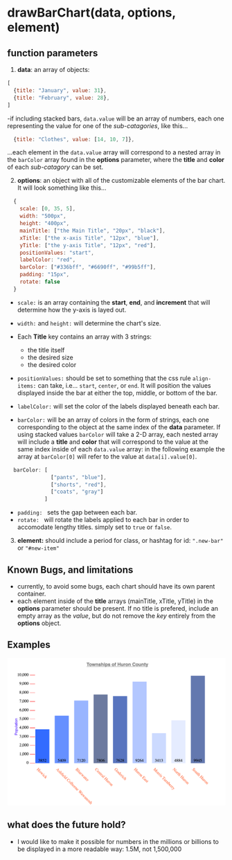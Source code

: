 # drawBarChart(data, options, element) 

## function parameters

1. **data**: an array of objects:

  ```javascript
  [
    {title: "January", value: 31},
    {title: "February", value: 28},
  ]
  ```

  -if including stacked bars, `data.value` will be an array of numbers, each one representing the value
  for one of the *sub-catagories*, like this...

  ```javascript
    {title: "Clothes", value: [14, 10, 7]},
  ```
  ...each element in the `data.value` array will correspond to a nested array in the `barColor` array found in the **options** parameter, where the **title** and **color** of each *sub-catagory* can be set.
  
2. **options**: an object with all of the customizable elements of the bar chart. It will look something like this...

```javascript
  {
    scale: [0, 35, 5],
    width: "500px",
    height: "400px",
    mainTitle: ["the Main Title", "20px", "black"],
    xTitle: ["the x-axis Title", "12px", "blue"],
    yTitle: ["the y-axis Title", "12px", "red"],
    positionValues: "start",
    labelColor: "red",
    barColor: ["#336bff", "#6690ff", "#99b5ff"],
    padding: "15px",
    rotate: false
  }
```
  * `scale:` is an array containing the **start**, **end**, and **increment** that will determine how the y-axis is layed out.
  * `width:` and `height:` will determine the chart's size.
  * Each **Title** key contains an array with 3 strings: 
    - the title itself
    - the desired size
    - the desired color

  * `positionValues:` should be set to something that the css rule `align-items:` can take, i.e... `start`, `center`, or `end`. It will position the values displayed inside the bar at either the top, middle, or bottom of the bar.
  * `labelColor:` will set the color of the labels displayed beneath each bar.
  * `barColor:` will be an array of colors in the form of strings, each one corresponding to the object at the same index of the **data** parameter. If using stacked values `barColor` will take a 2-D array, each nested array will include a **title** and **color** that will correspond to the value at the same index inside of each `data.value` array: in the following example the array at `barColor[0]` will refer to the value at `data[i].value[0]`.
  ```javascript
    barColor: [
                ["pants", "blue"],
                ["shorts", "red"],
                ["coats", "gray"]                        
              ]
  ```
  * `padding: ` sets the gap between each bar.
  * `rotate: ` will rotate the labels applied to each bar in order to accomodate lengthy titles. simply set to `true` or `false`.

3. **element:** should include a period for class, or hashtag for id: `".new-bar"` or `"#new-item"`

## Known Bugs, and limitations

* currently, to avoid some bugs, each chart should have its own parent container.
* each element inside of the **title** arrays (mainTitle, xTitle, yTitle) in the **options** parameter should be present. If no title is prefered, include an empty array as the *value*, but do not remove the *key* entirely from the **options** object.

## Examples

![Image of Bar Chart](/example-barChart.png)

## what does the future hold?

* I would like to make it possible for numbers in the millions or billions to be displayed in a more readable way: 1.5M, not 1,500,000
